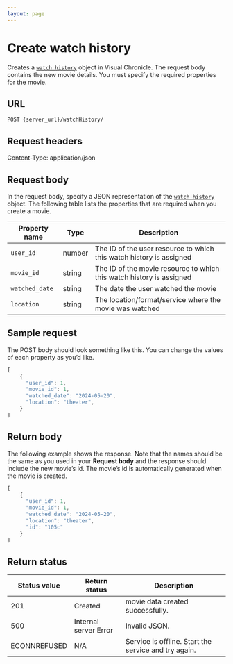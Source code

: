 ```yaml
---
layout: page
---
```


# Create watch history

Creates a [`watch history`](watch-history) object in Visual Chronicle.
The request body contains the new movie details.
You must specify the required properties for the movie.

## URL

```shell
POST {server_url}/watchHistory/
```

## Request headers

Content-Type: application/json

## Request body

In the request body, specify a JSON representation of the [`watch history`](watch-history) object. The following table lists the properties that are required when you create a movie.

| Property name | Type | Description |
| ------------- | ----------- | ----------- |
| `user_id` | number | The ID of the user resource to which this watch history is assigned |
| `movie_id` | string | The ID of the movie resource to which this watch history is assigned |
| `watched_date` | string | The date the user watched the movie |
| `location` | string | The location/format/service where the movie was watched |

## Sample request

The POST body should look something like this. You can change the values of each property as you’d like.

```js
[
    {
      "user_id": 1,
      "movie_id": 1,
      "watched_date": "2024-05-20",
      "location": "theater",
    }
]
```

## Return body

The following example shows the response. Note that the names should be the same as you used in your **Request body** and the response should include the new movie’s id. The movie’s id is automatically generated when the movie is created.

```js
[
    {
      "user_id": 1,
      "movie_id": 1,
      "watched_date": "2024-05-20",
      "location": "theater",
      "id": "105c"
    }
]
```

## Return status

| Status value | Return status | Description |
| ------------- | ----------- | ----------- |
| 201 | Created | movie data created successfully. |
| 500 | Internal server Error | Invalid JSON. |
| ECONNREFUSED | N/A | Service is offline. Start the service and try again. |
